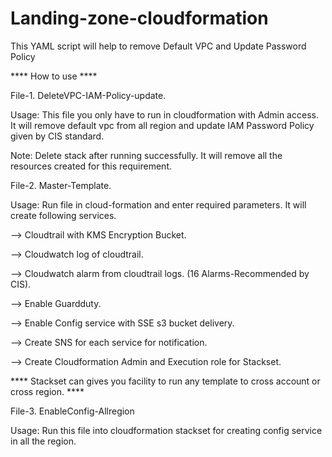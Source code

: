 # Landing-zone-cloudformation
This YAML script will help to remove Default VPC and Update Password Policy

**** How to use ****

File-1. DeleteVPC-IAM-Policy-update.

Usage: This file you only have to run in cloudformation with Admin access. It will remove default vpc from all region and update IAM Password Policy given by CIS standard. 

Note: Delete stack after running successfully. It will remove all the resources created for this requirement. 

File-2. Master-Template.

Usage: Run file in cloud-formation and enter required parameters. It will create following services.

   --> Cloudtrail with KMS Encryption Bucket.
   
   --> Cloudwatch log of cloudtrail.
   
   --> Cloudwatch alarm from cloudtrail logs. (16 Alarms-Recommended by CIS).
   
   --> Enable Guardduty.
   
   --> Enable Config service with SSE s3 bucket delivery.
   
   --> Create SNS for each service for notification.
   
   --> Create Cloudformation Admin and Execution role for Stackset.
   
**** Stackset can gives you facility to run any template to cross account or cross region. ****

File-3. EnableConfig-Allregion

Usage: Run this file into cloudformation stackset for creating config service in all the region.


   
   
